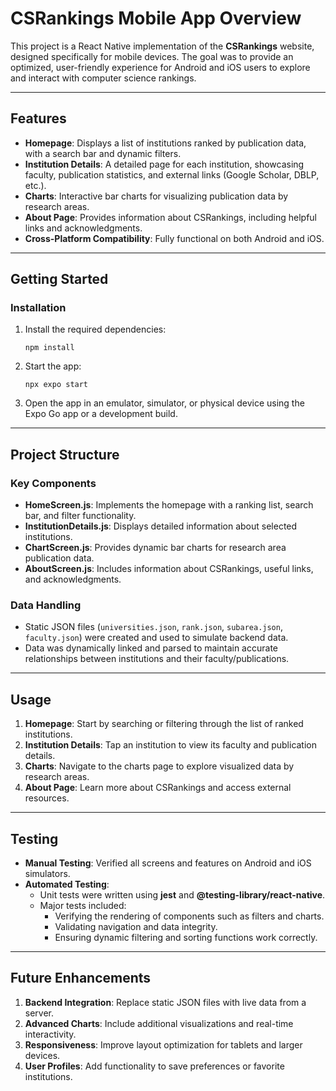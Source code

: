 CSRankings Mobile App Overview
==============================

This project is a React Native implementation of the **CSRankings** website, designed specifically for mobile devices. The goal was to provide an optimized, user-friendly experience for Android and iOS users to explore and interact with computer science rankings.

* * * * *

Features
--------

-   **Homepage**: Displays a list of institutions ranked by publication data, with a search bar and dynamic filters.
-   **Institution Details**: A detailed page for each institution, showcasing faculty, publication statistics, and external links (Google Scholar, DBLP, etc.).
-   **Charts**: Interactive bar charts for visualizing publication data by research areas.
-   **About Page**: Provides information about CSRankings, including helpful links and acknowledgments.
-   **Cross-Platform Compatibility**: Fully functional on both Android and iOS.

* * * * *

Getting Started
---------------

### Installation

1.  Install the required dependencies:

    `npm install`

2.  Start the app:

    `npx expo start`

3.  Open the app in an emulator, simulator, or physical device using the Expo Go app or a development build.

* * * * *

Project Structure
-----------------

### Key Components

-   **HomeScreen.js**: Implements the homepage with a ranking list, search bar, and filter functionality.
-   **InstitutionDetails.js**: Displays detailed information about selected institutions.
-   **ChartScreen.js**: Provides dynamic bar charts for research area publication data.
-   **AboutScreen.js**: Includes information about CSRankings, useful links, and acknowledgments.

### Data Handling

-   Static JSON files (`universities.json`, `rank.json`, `subarea.json`, `faculty.json`) were created and used to simulate backend data.
-   Data was dynamically linked and parsed to maintain accurate relationships between institutions and their faculty/publications.

* * * * *

Usage
-----

1.  **Homepage**: Start by searching or filtering through the list of ranked institutions.
2.  **Institution Details**: Tap an institution to view its faculty and publication details.
3.  **Charts**: Navigate to the charts page to explore visualized data by research areas.
4.  **About Page**: Learn more about CSRankings and access external resources.

* * * * *

Testing
-------

-   **Manual Testing**: Verified all screens and features on Android and iOS simulators.
-   **Automated Testing**:
    -   Unit tests were written using **jest** and **@testing-library/react-native**.
    -   Major tests included:
        -   Verifying the rendering of components such as filters and charts.
        -   Validating navigation and data integrity.
        -   Ensuring dynamic filtering and sorting functions work correctly.

* * * * *

Future Enhancements
-------------------

1.  **Backend Integration**: Replace static JSON files with live data from a server.
2.  **Advanced Charts**: Include additional visualizations and real-time interactivity.
3.  **Responsiveness**: Improve layout optimization for tablets and larger devices.
4.  **User Profiles**: Add functionality to save preferences or favorite institutions.
